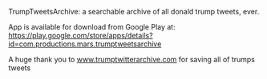 TrumpTweetsArchive: a searchable archive of all donald trump tweets, ever.

App is available for download from Google Play at: https://play.google.com/store/apps/details?id=com.productions.mars.trumptweetsarchive

A huge thank you to www.trumptwitterarchive.com for saving all of trumps tweets 
